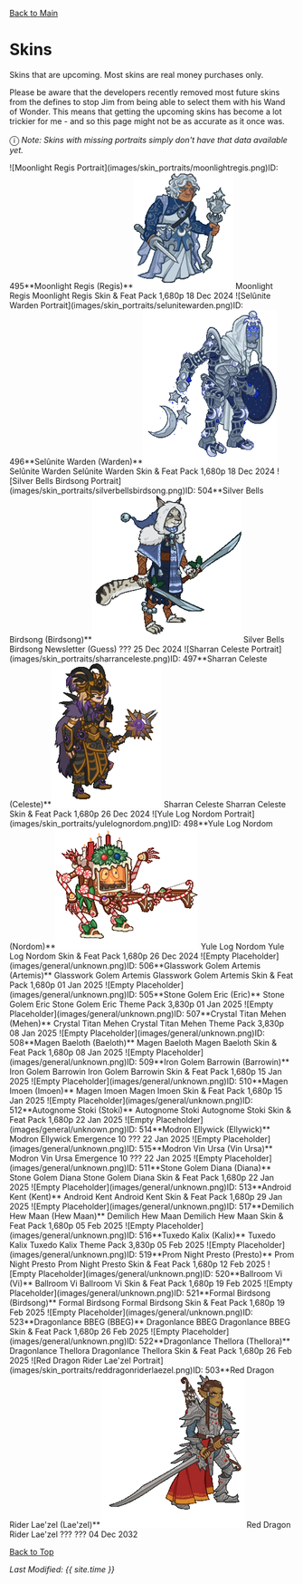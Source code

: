 [Back to Main](index.md)

# Skins

Skins that are upcoming. Most skins are real money purchases only.

Please be aware that the developers recently removed most future skins from the defines to stop Jim from being able to select them with his Wand of Wonder. This means that getting the upcoming skins has become a lot trickier for me - and so this page might not be as accurate as it once was.

<span style="font-size:1.2em;">ⓘ</span> *Note: Skins with missing portraits simply don't have that data available yet.*

<span class="skinTableColumn">
    <span class="skinTableRow">
        <span class="skinTableIcon">
            <span class="skinTooltipHolder" style="width:max-content">![Moonlight Regis Portrait](images/skin_portraits/moonlightregis.png)<span class="featTooltipContents">ID: 495**Moonlight Regis (Regis)**<img src="images/skin_models/moonlightregis.gif" alt="Moonlight Regis Model Gif" style="width:auto;height:auto;max-width:100%;max-height:100%"></span></span>
        </span>
        <span class="skinTableName">
            Moonlight Regis
        </span>
        <span class="skinTableSource">
            Moonlight Regis Skin & Feat Pack
        </span>
        <span class="skinTableCost">
            1,680p
        </span>
        <span class="skinTableDate">
            18 Dec 2024
        </span>
    </span>
    <span class="skinTableRow">
        <span class="skinTableIcon">
            <span class="skinTooltipHolder" style="width:max-content">![Selûnite Warden Portrait](images/skin_portraits/selunitewarden.png)<span class="featTooltipContents">ID: 496**Selûnite Warden (Warden)**<img src="images/skin_models/selunitewarden.gif" alt="Selûnite Warden Model Gif" style="width:auto;height:auto;max-width:100%;max-height:100%"></span></span>
        </span>
        <span class="skinTableName">
            Selûnite Warden
        </span>
        <span class="skinTableSource">
            Selûnite Warden Skin & Feat Pack
        </span>
        <span class="skinTableCost">
            1,680p
        </span>
        <span class="skinTableDate">
            18 Dec 2024
        </span>
    </span>
    <span class="skinTableRow">
        <span class="skinTableIcon">
            <span class="skinTooltipHolder" style="width:max-content">![Silver Bells Birdsong Portrait](images/skin_portraits/silverbellsbirdsong.png)<span class="featTooltipContents">ID: 504**Silver Bells Birdsong (Birdsong)**<img src="images/skin_models/silverbellsbirdsong.gif" alt="Silver Bells Birdsong Model Gif" style="width:auto;height:auto;max-width:100%;max-height:100%"></span></span>
        </span>
        <span class="skinTableName">
            Silver Bells Birdsong
        </span>
        <span class="skinTableSource">
            Newsletter (Guess)
        </span>
        <span class="skinTableCost">
            ???
        </span>
        <span class="skinTableDate">
            25 Dec 2024
        </span>
    </span>
    <span class="skinTableRow">
        <span class="skinTableIcon">
            <span class="skinTooltipHolder" style="width:max-content">![Sharran Celeste Portrait](images/skin_portraits/sharranceleste.png)<span class="featTooltipContents">ID: 497**Sharran Celeste (Celeste)**<img src="images/skin_models/sharranceleste.gif" alt="Sharran Celeste Model Gif" style="width:auto;height:auto;max-width:100%;max-height:100%"></span></span>
        </span>
        <span class="skinTableName">
            Sharran Celeste
        </span>
        <span class="skinTableSource">
            Sharran Celeste Skin & Feat Pack
        </span>
        <span class="skinTableCost">
            1,680p
        </span>
        <span class="skinTableDate">
            26 Dec 2024
        </span>
    </span>
    <span class="skinTableRow">
        <span class="skinTableIcon">
            <span class="skinTooltipHolder" style="width:max-content">![Yule Log Nordom Portrait](images/skin_portraits/yulelognordom.png)<span class="featTooltipContents">ID: 498**Yule Log Nordom (Nordom)**<img src="images/skin_models/yulelognordom.gif" alt="Yule Log Nordom Model Gif" style="width:auto;height:auto;max-width:100%;max-height:100%"></span></span>
        </span>
        <span class="skinTableName">
            Yule Log Nordom
        </span>
        <span class="skinTableSource">
            Yule Log Nordom Skin & Feat Pack
        </span>
        <span class="skinTableCost">
            1,680p
        </span>
        <span class="skinTableDate">
            26 Dec 2024
        </span>
    </span>
    <span class="skinTableRow">
        <span class="skinTableIcon">
            <span class="skinTooltipHolder" style="width:max-content">![Empty Placeholder](images/general/unknown.png)<span class="featTooltipContents">ID: 506**Glasswork Golem Artemis (Artemis)**</span></span>
        </span>
        <span class="skinTableName">
            Glasswork Golem Artemis
        </span>
        <span class="skinTableSource">
            Glasswork Golem Artemis Skin & Feat Pack
        </span>
        <span class="skinTableCost">
            1,680p
        </span>
        <span class="skinTableDate">
            01 Jan 2025
        </span>
    </span>
    <span class="skinTableRow">
        <span class="skinTableIcon">
            <span class="skinTooltipHolder" style="width:max-content">![Empty Placeholder](images/general/unknown.png)<span class="featTooltipContents">ID: 505**Stone Golem Eric (Eric)**</span></span>
        </span>
        <span class="skinTableName">
            Stone Golem Eric
        </span>
        <span class="skinTableSource">
            Stone Golem Eric Theme Pack
        </span>
        <span class="skinTableCost">
            3,830p
        </span>
        <span class="skinTableDate">
            01 Jan 2025
        </span>
    </span>
    <span class="skinTableRow">
        <span class="skinTableIcon">
            <span class="skinTooltipHolder" style="width:max-content">![Empty Placeholder](images/general/unknown.png)<span class="featTooltipContents">ID: 507**Crystal Titan Mehen (Mehen)**</span></span>
        </span>
        <span class="skinTableName">
            Crystal Titan Mehen
        </span>
        <span class="skinTableSource">
            Crystal Titan Mehen Theme Pack
        </span>
        <span class="skinTableCost">
            3,830p
        </span>
        <span class="skinTableDate">
            08 Jan 2025
        </span>
    </span>
    <span class="skinTableRow">
        <span class="skinTableIcon">
            <span class="skinTooltipHolder" style="width:max-content">![Empty Placeholder](images/general/unknown.png)<span class="featTooltipContents">ID: 508**Magen Baeloth (Baeloth)**</span></span>
        </span>
        <span class="skinTableName">
            Magen Baeloth
        </span>
        <span class="skinTableSource">
            Magen Baeloth Skin & Feat Pack
        </span>
        <span class="skinTableCost">
            1,680p
        </span>
        <span class="skinTableDate">
            08 Jan 2025
        </span>
    </span>
    <span class="skinTableRow">
        <span class="skinTableIcon">
            <span class="skinTooltipHolder" style="width:max-content">![Empty Placeholder](images/general/unknown.png)<span class="featTooltipContents">ID: 509**Iron Golem Barrowin (Barrowin)**</span></span>
        </span>
        <span class="skinTableName">
            Iron Golem Barrowin
        </span>
        <span class="skinTableSource">
            Iron Golem Barrowin Skin & Feat Pack
        </span>
        <span class="skinTableCost">
            1,680p
        </span>
        <span class="skinTableDate">
            15 Jan 2025
        </span>
    </span>
    <span class="skinTableRow">
        <span class="skinTableIcon">
            <span class="skinTooltipHolder" style="width:max-content">![Empty Placeholder](images/general/unknown.png)<span class="featTooltipContents">ID: 510**Magen Imoen (Imoen)**</span></span>
        </span>
        <span class="skinTableName">
            Magen Imoen
        </span>
        <span class="skinTableSource">
            Magen Imoen Skin & Feat Pack
        </span>
        <span class="skinTableCost">
            1,680p
        </span>
        <span class="skinTableDate">
            15 Jan 2025
        </span>
    </span>
    <span class="skinTableRow">
        <span class="skinTableIcon">
            <span class="skinTooltipHolder" style="width:max-content">![Empty Placeholder](images/general/unknown.png)<span class="featTooltipContents">ID: 512**Autognome Stoki (Stoki)**</span></span>
        </span>
        <span class="skinTableName">
            Autognome Stoki
        </span>
        <span class="skinTableSource">
            Autognome Stoki Skin & Feat Pack
        </span>
        <span class="skinTableCost">
            1,680p
        </span>
        <span class="skinTableDate">
            22 Jan 2025
        </span>
    </span>
    <span class="skinTableRow">
        <span class="skinTableIcon">
            <span class="skinTooltipHolder" style="width:max-content">![Empty Placeholder](images/general/unknown.png)<span class="featTooltipContents">ID: 514**Modron Ellywick (Ellywick)**</span></span>
        </span>
        <span class="skinTableName">
            Modron Ellywick
        </span>
        <span class="skinTableSource">
            Emergence 10
        </span>
        <span class="skinTableCost">
            ???
        </span>
        <span class="skinTableDate">
            22 Jan 2025
        </span>
    </span>
    <span class="skinTableRow">
        <span class="skinTableIcon">
            <span class="skinTooltipHolder" style="width:max-content">![Empty Placeholder](images/general/unknown.png)<span class="featTooltipContents">ID: 515**Modron Vin Ursa (Vin Ursa)**</span></span>
        </span>
        <span class="skinTableName">
            Modron Vin Ursa
        </span>
        <span class="skinTableSource">
            Emergence 10
        </span>
        <span class="skinTableCost">
            ???
        </span>
        <span class="skinTableDate">
            22 Jan 2025
        </span>
    </span>
    <span class="skinTableRow">
        <span class="skinTableIcon">
            <span class="skinTooltipHolder" style="width:max-content">![Empty Placeholder](images/general/unknown.png)<span class="featTooltipContents">ID: 511**Stone Golem Diana (Diana)**</span></span>
        </span>
        <span class="skinTableName">
            Stone Golem Diana
        </span>
        <span class="skinTableSource">
            Stone Golem Diana Skin & Feat Pack
        </span>
        <span class="skinTableCost">
            1,680p
        </span>
        <span class="skinTableDate">
            22 Jan 2025
        </span>
    </span>
    <span class="skinTableRow">
        <span class="skinTableIcon">
            <span class="skinTooltipHolder" style="width:max-content">![Empty Placeholder](images/general/unknown.png)<span class="featTooltipContents">ID: 513**Android Kent (Kent)**</span></span>
        </span>
        <span class="skinTableName">
            Android Kent
        </span>
        <span class="skinTableSource">
            Android Kent Skin & Feat Pack
        </span>
        <span class="skinTableCost">
            1,680p
        </span>
        <span class="skinTableDate">
            29 Jan 2025
        </span>
    </span>
    <span class="skinTableRow">
        <span class="skinTableIcon">
            <span class="skinTooltipHolder" style="width:max-content">![Empty Placeholder](images/general/unknown.png)<span class="featTooltipContents">ID: 517**Demilich Hew Maan (Hew Maan)**</span></span>
        </span>
        <span class="skinTableName">
            Demilich Hew Maan
        </span>
        <span class="skinTableSource">
            Demilich Hew Maan Skin & Feat Pack
        </span>
        <span class="skinTableCost">
            1,680p
        </span>
        <span class="skinTableDate">
            05 Feb 2025
        </span>
    </span>
    <span class="skinTableRow">
        <span class="skinTableIcon">
            <span class="skinTooltipHolder" style="width:max-content">![Empty Placeholder](images/general/unknown.png)<span class="featTooltipContents">ID: 516**Tuxedo Kalix (Kalix)**</span></span>
        </span>
        <span class="skinTableName">
            Tuxedo Kalix
        </span>
        <span class="skinTableSource">
            Tuxedo Kalix Theme Pack
        </span>
        <span class="skinTableCost">
            3,830p
        </span>
        <span class="skinTableDate">
            05 Feb 2025
        </span>
    </span>
    <span class="skinTableRow">
        <span class="skinTableIcon">
            <span class="skinTooltipHolder" style="width:max-content">![Empty Placeholder](images/general/unknown.png)<span class="featTooltipContents">ID: 519**Prom Night Presto (Presto)**</span></span>
        </span>
        <span class="skinTableName">
            Prom Night Presto
        </span>
        <span class="skinTableSource">
            Prom Night Presto Skin & Feat Pack
        </span>
        <span class="skinTableCost">
            1,680p
        </span>
        <span class="skinTableDate">
            12 Feb 2025
        </span>
    </span>
    <span class="skinTableRow">
        <span class="skinTableIcon">
            <span class="skinTooltipHolder" style="width:max-content">![Empty Placeholder](images/general/unknown.png)<span class="featTooltipContents">ID: 520**Ballroom Vi (Vi)**</span></span>
        </span>
        <span class="skinTableName">
            Ballroom Vi
        </span>
        <span class="skinTableSource">
            Ballroom Vi Skin & Feat Pack
        </span>
        <span class="skinTableCost">
            1,680p
        </span>
        <span class="skinTableDate">
            19 Feb 2025
        </span>
    </span>
    <span class="skinTableRow">
        <span class="skinTableIcon">
            <span class="skinTooltipHolder" style="width:max-content">![Empty Placeholder](images/general/unknown.png)<span class="featTooltipContents">ID: 521**Formal Birdsong (Birdsong)**</span></span>
        </span>
        <span class="skinTableName">
            Formal Birdsong
        </span>
        <span class="skinTableSource">
            Formal Birdsong Skin & Feat Pack
        </span>
        <span class="skinTableCost">
            1,680p
        </span>
        <span class="skinTableDate">
            19 Feb 2025
        </span>
    </span>
    <span class="skinTableRow">
        <span class="skinTableIcon">
            <span class="skinTooltipHolder" style="width:max-content">![Empty Placeholder](images/general/unknown.png)<span class="featTooltipContents">ID: 523**Dragonlance BBEG (BBEG)**</span></span>
        </span>
        <span class="skinTableName">
            Dragonlance BBEG
        </span>
        <span class="skinTableSource">
            Dragonlance BBEG Skin & Feat Pack
        </span>
        <span class="skinTableCost">
            1,680p
        </span>
        <span class="skinTableDate">
            26 Feb 2025
        </span>
    </span>
    <span class="skinTableRow">
        <span class="skinTableIcon">
            <span class="skinTooltipHolder" style="width:max-content">![Empty Placeholder](images/general/unknown.png)<span class="featTooltipContents">ID: 522**Dragonlance Thellora (Thellora)**</span></span>
        </span>
        <span class="skinTableName">
            Dragonlance Thellora
        </span>
        <span class="skinTableSource">
            Dragonlance Thellora Skin & Feat Pack
        </span>
        <span class="skinTableCost">
            1,680p
        </span>
        <span class="skinTableDate">
            26 Feb 2025
        </span>
    </span>
    <span class="skinTableRow">
        <span class="skinTableIcon">
            <span class="skinTooltipHolder" style="width:max-content">![Red Dragon Rider Lae'zel Portrait](images/skin_portraits/reddragonriderlaezel.png)<span class="featTooltipContents">ID: 503**Red Dragon Rider Lae'zel (Lae'zel)**<img src="images/skin_models/reddragonriderlaezel.gif" alt="Red Dragon Rider Lae'zel Model Gif" style="width:auto;height:auto;max-width:100%;max-height:100%"></span></span>
        </span>
        <span class="skinTableName">
            Red Dragon Rider Lae'zel
        </span>
        <span class="skinTableSource">
            ???
        </span>
        <span class="skinTableCost">
            ???
        </span>
        <span class="skinTableDate">
            04 Dec 2032
        </span>
    </span>
</span>

[Back to Top](#top)

*Last Modified: {{ site.time }}*
